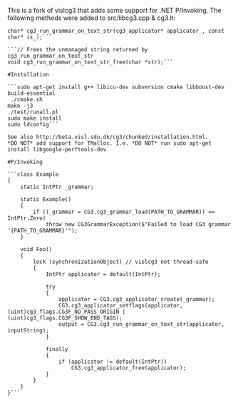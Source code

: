 This is a fork of vislcg3 that adds some support for .NET P/Invoking. The following methods were added to src/libcg3.cpp & cg3.h:

```// Runs a grammar on a UTF-8 string instead of stdin
char* cg3_run_grammar_on_text_str(cg3_applicator* applicator_, const char* is_);```

```// Frees the unmanaged string returned by cg3_run_grammar_on_text_str
void cg3_run_grammar_on_text_str_free(char *str);```

#Installation

```sudo apt-get install g++ libicu-dev subversion cmake libboost-dev build-essential
 ./cmake.sh
make -j3
./test/runall.pl
sudo make install
sudo ldconfig```

See also http://beta.visl.sdu.dk/cg3/chunked/installation.html.
*DO NOT* add support for TMalloc. I.e. *DO NOT* run sudo apt-get install libgoogle-perftools-dev

#P/Invoking

```class Example
{
    static IntPtr _grammar;

    static Example()
    {
        if ((_grammar = CG3.cg3_grammar_load(PATH_TO_GRAMMAR)) == IntPtr.Zero)
            throw new CG3GrammarException($"Failed to load CG3 grammar '{PATH_TO_GRAMMAR}'");
    }

    void Foo()
    {
        lock (synchronizationObject) // vislcg3 not thread-safe
        {
            IntPtr applicator = default(IntPtr);

            try
            {
                applicator = CG3.cg3_applicator_create(_grammar);
                CG3.cg3_applicator_setflags(applicator, (uint)cg3_flags.CG3F_NO_PASS_ORIGIN | (uint)cg3_flags.CG3F_SHOW_END_TAGS);
                output = CG3.cg3_run_grammar_on_text_str(applicator, inputString);
            }

            finally
            {
                if (applicator != default(IntPtr))
                    CG3.cg3_applicator_free(applicator);
            }
        }
    }
}```